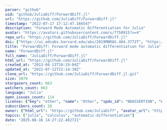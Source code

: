 ```yaml
---
parser: "github"
uid: "github/JuliaDiff/ForwardDiff.jl"
url: "https://github.com/JuliaDiff/ForwardDiff.jl"
timestamp: "2022-07-17 17:12:47.166547"
description: "Forward Mode Automatic Differentiation for Julia"
avatar: "https://avatars.githubusercontent.com/u/7750915?v=4"
repo_url: "https://github.com/JuliaDiff/ForwardDiff.jl"
doi: ["https://ui.adsabs.harvard.edu/abs/2019MNRAS.484.3772T", "https://ui.adsabs.harvard.edu/abs/2016arXiv160707892R", "https://ui.adsabs.harvard.edu/abs/2021ascl.soft02015R/abstract"]
title: "ForwardDiff: Forward mode automatic differentiation for Julia"
name: "ForwardDiff.jl"
full_name: "JuliaDiff/ForwardDiff.jl"
html_url: "https://github.com/JuliaDiff/ForwardDiff.jl"
created_at: "2013-04-13T10:19:04Z"
updated_at: "2022-07-12T22:14:38Z"
clone_url: "https://github.com/JuliaDiff/ForwardDiff.jl.git"
size: 3079
stargazers_count: 663
watchers_count: 663
language: "Julia"
open_issues_count: 114
license: {"key": "other", "name": "Other", "spdx_id": "NOASSERTION", "url": null, "node_id": "MDc6TGljZW5zZTA="}
subscribers_count: 28
owner: {"html_url": "https://github.com/JuliaDiff", "avatar_url": "https://avatars.githubusercontent.com/u/7750915?v=4", "login": "JuliaDiff", "type": "Organization"}
topics: ["julia", "calculus", "automatic-differentiation"]
date: "2025-08-16 14:27:22.402721"
---
```

